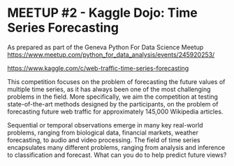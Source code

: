 # MEETUP #2 - Kaggle Dojo: Time Series Forecasting

As prepared as part of the Geneva Python For Data Science Meetup https://www.meetup.com/python_for_data_analysis/events/245920253/

https://www.kaggle.com/c/web-traffic-time-series-forecasting

This competition focuses on the problem of forecasting the future values of multiple time series, as it has always been one of the most challenging problems in the field. More specifically, we aim the competition at testing state-of-the-art methods designed by the participants, on the problem of forecasting future web traffic for approximately 145,000 Wikipedia articles.

Sequential or temporal observations emerge in many key real-world problems, ranging from biological data, financial markets, weather forecasting, to audio and video processing. The field of time series encapsulates many different problems, ranging from analysis and inference to classification and forecast. What can you do to help predict future views?


